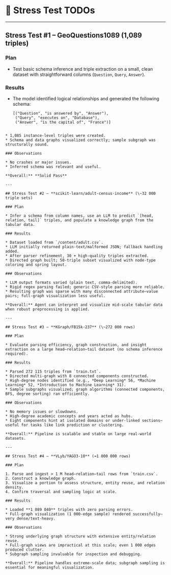 # 📝 Stress Test TODOs
---

## Stress Test #1 – **GeoQuestions1089** (1,089 triples)

### Plan
- Test basic schema inference and triple extraction on a small, clean dataset with straightforward columns (`Question`, `Query`, `Answer`).

### Results
- The model identified logical relationships and generated the following schema:
  ```text
  [("Question", "is answered by", "Answer"),
   ("Query", "executes on", "Database"),
   ("Answer", "is the capital of", "France")]
````

* 1,085 instance-level triples were created.
* Schema and data graphs visualized correctly; sample subgraph was structurally sound.

### Observations

* No crashes or major issues.
* Inferred schema was relevant and useful.

**Overall:** **Solid Pass**

---

## Stress Test #2 – **scikit-learn/adult-census-income** (\~32 000 triple sets)

### Plan

* Infer a schema from column names, use an LLM to predict `[head, relation, tail]` triples, and populate a knowledge graph from the tabular data.

### Results

* Dataset loaded from `/content/adult.csv`.
* LLM initially returned plain-text/malformed JSON; fallback handling added.
* After parser refinement, 30 + high-quality triples extracted.
* Directed graph built; 50-triple subset visualized with node-type coloring and spring layout.

### Observations

* LLM output formats varied (plain text, comma-delimited).
* Rigid regex parsing failed; generic CSV-style parsing more reliable.
* Resulting graph was sparse with many disconnected attribute–value pairs; full-graph visualization less useful.

**Overall:** Agent can interpret and visualize mid-scale tabular data when robust preprocessing is applied.

---

## Stress Test #3 – **KGraph/FB15k-237** (\~272 000 rows)

### Plan

* Evaluate parsing efficiency, graph construction, and insight extraction on a large head–relation–tail dataset (no schema inference required).

### Results

* Parsed 272 115 triples from `train.txt`.
* Directed multi-graph with 8 connected components constructed.
* High-degree nodes identified (e.g., *Deep Learning* 56, *Machine Learning* 52, *Introduction to Machine Learning* 31).
* Sample subgraphs visualized; graph algorithms (connected components, BFS, degree sorting) ran efficiently.

### Observations

* No memory issues or slowdowns.
* High-degree academic concepts and years acted as hubs.
* Eight components hint at isolated domains or under-linked sections—useful for tasks like link prediction or clustering.

**Overall:** Pipeline is scalable and stable on large real-world datasets.

---

## Stress Test #4 – **VLyb/YAGO3-10** (≈1 000 000 rows)

### Plan

1. Parse and ingest > 1 M head–relation–tail rows from `train.csv`.
2. Construct a knowledge graph.
3. Visualize a portion to assess structure, entity reuse, and relation density.
4. Confirm traversal and sampling logic at scale.

### Results

* Loaded **1 089 040** triples with zero parsing errors.
* Full-graph visualization (1 000-edge sample) rendered successfully—very dense/text-heavy.

### Observations

* Strong underlying graph structure with extensive entity/relation reuse.
* Full-graph views are impractical at this scale; even 1 000 edges produced clutter.
* Subgraph sampling invaluable for inspection and debugging.

**Overall:** Pipeline handles extreme-scale data; subgraph sampling is essential for meaningful visualization.